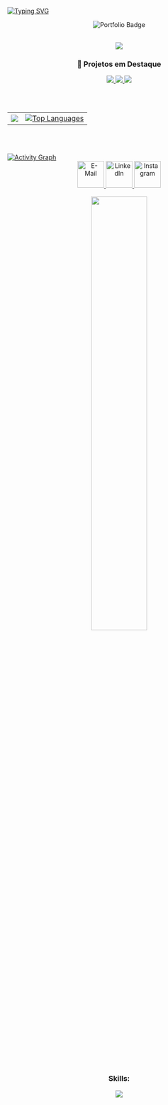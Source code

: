 [![Typing SVG](https://readme-typing-svg.herokuapp.com/?color=00BFFF&size=35&center=true&vCenter=true&width=1000&lines=My+name+is+João+Pedro;I'm+a+Systems+Analysis+and+Development+Student;Be+Welcome!+:%29)](https://git.io/typing-svg)

<div align="center">
  <a href="https://www.jotapeportfolio.com.br/" target="_blank" style="text-decoration:none;">
    <img src="https://img.shields.io/badge/-CHECK%20HERE%20MY%20PERSONAL%20PORTFOLIO-00BFFF?style=for-the-badge&logo=web&logoColor=black" alt="Portfolio Badge">
  </a>
  <br><br>
</div>

<p align="center">
  <img src="https://user-images.githubusercontent.com/74038190/225813708-98b745f2-7d22-48cf-9150-083f1b00d6c9.gif"/>
</p>

<!-- 🚀 PROJETOS EM DESTAQUE -->
<div align="center">
  <h3>🚀 Projetos em Destaque</h3>
</div>

<div align="center">
  <a href="https://github.com/iaejotape/Overflow" target="_blank">
    <img src="https://github-readme-stats.vercel.app/api/pin/?username=iaejotape&repo=Overflow&theme=default&bg_color=0d1117&title_color=00BFFF&text_color=ffffff&icon_color=00BFFF&hide_border=true" />
  </a>
  <a href="https://github.com/iaejotape/AutoAprovado-Simulados" target="_blank">
    <img src="https://github-readme-stats.vercel.app/api/pin/?username=iaejotape&repo=AutoAprovado-Simulados&theme=default&bg_color=0d1117&title_color=00BFFF&text_color=ffffff&icon_color=00BFFF&hide_border=true" />
  </a>
  <a href="https://github.com/iaejotape/Cadastro-Usuario" target="_blank">
    <img src="https://github-readme-stats.vercel.app/api/pin/?username=iaejotape&repo=Cadastro-Usuario&theme=default&bg_color=0d1117&title_color=00BFFF&text_color=ffffff&icon_color=00BFFF&hide_border=true" />
  </a>
</div>

<br><br>
<div align="center">
  <table>
    <tr>
      <td>
        <img src="https://github-readme-stats.vercel.app/api?username=iaejotape&show_icons=true&theme=default&text_color=fff&title_color=00BFFF&rank_icon=default&bg_color=0d1117&icon_color=00BFFF&hide_border=true&include_all_commits=true&count_private=true&locale=pt-BR" />
      </td>
      <td>
        <a href="https://github.com/iaejotape" target="_blank">
          <img src="https://github-readme-stats.vercel.app/api/top-langs/?username=iaejotape&langs_count=10&title_color=00BFFF&text_color=ffffff&icon_color=00BFFF&bg_color=0d1117&hide_border=true&locale=pt-BR&custom_title=Linguagens%20mais%20Usadas" alt="Top Languages" />
        </a>
      </td>
    </tr>
  </table>
</div>

<br><br>

<a href="https://github.com/iaejotape/github-readme-activity-graph" target="_blank">
  <img src="https://github-readme-activity-graph.vercel.app/graph?username=iaejotape&custom_title=Minhas%20Contribuições&hide_border=true&theme=one-dark&point=00BFFF&line=fff&days=15&text_color=fff&title_color=00BFFF&bg_color=0d1117&icon_color=00BFFF&include_all_commits=true&count_private=true" alt="Activity Graph"/>
</a>

<div align="center"> 
  <a href="https://mail.google.com/mail/?view=cm&fs=1&to=gamesjoaopedro43@gmail.com&su=Ol%C3%A1%20Jo%C3%A3o%20Pedro!&body=..." target="_blank">
    <img src="https://user-images.githubusercontent.com/74038190/216122065-2f028bae-25d6-4a3c-bc9f-175394ed5011.png" alt="E-Mail" width="60"/>
  </a>
  <a href="https://www.linkedin.com/in/jotape-dev-one/" target="_blank">
    <img src="https://user-images.githubusercontent.com/74038190/235294012-0a55e343-37ad-4b0f-924f-c8431d9d2483.gif" alt="LinkedIn" width="60" />
  </a>
  <a href="https://www.instagram.com/iaejottape/" target="_blank">
    <img src="https://user-images.githubusercontent.com/74038190/235294013-a33e5c43-a01c-43f6-b44d-a406d8b4ab75.gif" alt="Instagram" width="60" />
  </a>
</div>

<br>
<div align="center"> 
  <img width="50%" src="https://user-images.githubusercontent.com/74038190/229223263-cf2e4b07-2615-4f87-9c38-e37600f8381a.gif" />
</div>

<div align="center">
  <h3>Skills:</h3>
</div>

<div align="center">
  <a href="https://skillicons.dev" target="_blank">
  <img src="https://skillicons.dev/icons?i=html,css,js,react,vite,bootstrap,figma,ps,nodejs,dotnet,c,python,postgres,sqlite&perline=8" />
</a>
</div>

<br><br>
